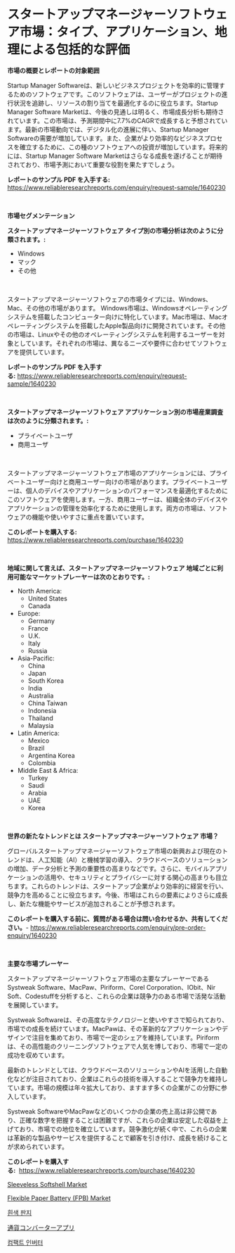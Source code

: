 <p><h1>スタートアップマネージャーソフトウェア市場：タイプ、アプリケーション、地理による包括的な評価</h1></p><p><strong>市場の概要とレポートの対象範囲</strong></p>
<p><p>Startup Manager Softwareは、新しいビジネスプロジェクトを効率的に管理するためのソフトウェアです。このソフトウェアは、ユーザーがプロジェクトの進行状況を追跡し、リソースの割り当てを最適化するのに役立ちます。Startup Manager Software Marketは、今後の見通しは明るく、市場成長分析も期待されています。この市場は、予測期間中に7.7%のCAGRで成長すると予想されています。最新の市場動向では、デジタル化の進展に伴い、Startup Manager Softwareの需要が増加しています。また、企業がより効率的なビジネスプロセスを確立するために、この種のソフトウェアへの投資が増加しています。将来的には、Startup Manager Software Marketはさらなる成長を遂げることが期待されており、市場予測において重要な役割を果たすでしょう。</p></p>
<p><strong>レポートのサンプル PDF を入手する:</strong> <a href="https://www.reliableresearchreports.com/enquiry/request-sample/1640230">https://www.reliableresearchreports.com/enquiry/request-sample/1640230</a></p>
<p>&nbsp;</p>
<p><strong>市場セグメンテーション</strong></p>
<p><strong>スタートアップマネージャーソフトウェア タイプ別の市場分析は次のように分類されます。:</strong></p>
<p><ul><li>Windows</li><li>マック</li><li>その他</li></ul></p>
<p>&nbsp;</p>
<p><p>スタートアップマネージャーソフトウェアの市場タイプには、Windows、Mac、その他の市場があります。 Windows市場は、Windowsオペレーティングシステムを搭載したコンピューター向けに特化しています。Mac市場は、Macオペレーティングシステムを搭載したApple製品向けに開発されています。その他の市場は、Linuxやその他のオペレーティングシステムを利用するユーザーを対象としています。それぞれの市場は、異なるニーズや要件に合わせてソフトウェアを提供しています。</p></p>
<p><strong>レポートのサンプル PDF を入手する:</strong>&nbsp;<a href="https://www.reliableresearchreports.com/enquiry/request-sample/1640230">https://www.reliableresearchreports.com/enquiry/request-sample/1640230</a></p>
<p>&nbsp;</p>
<p><strong> スタートアップマネージャーソフトウェア アプリケーション別の市場産業調査は次のように分類されます。:</strong></p>
<p><ul><li>プライベートユーザ</li><li>商用ユーザ</li></ul></p>
<p>&nbsp;</p>
<p><p>スタートアップマネージャーソフトウェア市場のアプリケーションには、プライベートユーザー向けと商用ユーザー向けの市場があります。プライベートユーザーは、個人のデバイスやアプリケーションのパフォーマンスを最適化するためにこのソフトウェアを使用します。一方、商用ユーザーは、組織全体のデバイスやアプリケーションの管理を効率化するために使用します。両方の市場は、ソフトウェアの機能や使いやすさに重点を置いています。</p></p>
<p><strong>このレポートを購入する:</strong>&nbsp; <a href="https://www.reliableresearchreports.com/purchase/1640230">https://www.reliableresearchreports.com/purchase/1640230</a></p>
<p>&nbsp;</p>
<p><strong>地域に関して言えば、スタートアップマネージャーソフトウェア 地域ごとに利用可能なマーケットプレーヤーは次のとおりです。:</strong></p>
<p><ul>
    <li>
        North America:
        <ul>
            <li>United States</li>
            <li>Canada</li>
        </ul>
    </li>
    <li>
        Europe:
        <ul>
            <li>Germany</li>
            <li>France</li>
            <li>U.K.</li>
            <li>Italy</li>
            <li>Russia</li>
        </ul>
    </li>
    <li>
        Asia-Pacific:
        <ul>
            <li>China</li>
            <li>Japan</li>
            <li>South Korea</li>
            <li>India</li>
            <li>Australia</li>
            <li>China Taiwan</li>
            <li>Indonesia</li>
            <li>Thailand</li>
            <li>Malaysia</li>
        </ul>
    </li>
    <li>
        Latin America:
        <ul>
            <li>Mexico</li>
            <li>Brazil</li>
            <li>Argentina Korea</li>
            <li>Colombia</li>
        </ul>
    </li>
    <li>
        Middle East & Africa:
        <ul>
            <li>Turkey</li>
            <li>Saudi</li>
            <li>Arabia</li>
            <li>UAE</li>
            <li>Korea</li>
        </ul>
    </li>
    </ul></p>
<p>&nbsp;</p>
<p><strong>世界の新たなトレンドとは スタートアップマネージャーソフトウェア 市場？</strong></p>
<p><p>グローバルスタートアップマネージャーソフトウェア市場の新興および現在のトレンドは、人工知能（AI）と機械学習の導入、クラウドベースのソリューションの増加、データ分析と予測の重要性の高まりなどです。さらに、モバイルアプリケーションの活用や、セキュリティとプライバシーに対する関心の高まりも目立ちます。これらのトレンドは、スタートアップ企業がより効率的に経営を行い、競争力を高めることに役立ちます。今後、市場はこれらの要素によりさらに成長し、新たな機能やサービスが追加されることが予想されます。</p></p>
<p><strong>このレポートを購入する前に、質問がある場合は問い合わせるか、共有してください。</strong>- <a href="https://www.reliableresearchreports.com/enquiry/pre-order-enquiry/1640230">https://www.reliableresearchreports.com/enquiry/pre-order-enquiry/1640230</a></p>
<p>&nbsp;</p>
<p><strong>主要な市場プレーヤー</strong></p>
<p><p>スタートアップマネージャーソフトウェア市場の主要なプレーヤーであるSystweak Software、MacPaw、Piriform、Corel Corporation、IObit、Nir Soft、Codestuffを分析すると、これらの企業は競争力のある市場で活発な活動を展開しています。</p><p>Systweak Softwareは、その高度なテクノロジーと使いやすさで知られており、市場での成長を続けています。MacPawは、その革新的なアプリケーションやデザインで注目を集めており、市場で一定のシェアを維持しています。Piriformは、その高性能のクリーニングソフトウェアで人気を博しており、市場で一定の成功を収めています。</p><p>最新のトレンドとしては、クラウドベースのソリューションやAIを活用した自動化などが注目されており、企業はこれらの技術を導入することで競争力を維持しています。市場の規模は年々拡大しており、ますます多くの企業がこの分野に参入しています。</p><p>Systweak SoftwareやMacPawなどのいくつかの企業の売上高は非公開であり、正確な数字を把握することは困難ですが、これらの企業は安定した収益を上げており、市場での地位を確立しています。競争激化が続く中で、これらの企業は革新的な製品やサービスを提供することで顧客を引き付け、成長を続けることが求められています。</p></p>
<p><strong>このレポートを購入する:</strong>&nbsp;&nbsp;<a href="https://www.reliableresearchreports.com/purchase/1640230">https://www.reliableresearchreports.com/purchase/1640230</a></p>
<p><p><a href="https://github.com/castoriffic/Market-Research-Report-List-3/blob/main/sleeveless-softshell-market.md">Sleeveless Softshell Market</a></p><p><a href="https://github.com/yoshih12/Market-Research-Report-List-2/blob/main/flexible-paper-battery-fpb-market.md">Flexible Paper Battery (FPB) Market</a></p><p><a href="https://github.com/Elenrrera7685/Market-Research-Report-List-1/blob/main/18752978929.md">흰색 판지</a></p><p><a href="https://github.com/ReyesKohler20231/Market-Research-Report-List-1/blob/main/96750139637.md">通貨コンバーターアプリ</a></p><p><a href="https://github.com/sammyUltyylrich9067856/Market-Research-Report-List-1/blob/main/70312148930.md">컴팩트 인버터</a></p></p>